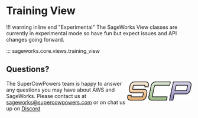 # Training View

!!! warning inline end "Experimental"
    The SageWorks View classes are currently in experimental mode so have fun but expect issues and API changes going forward.
    
::: sageworks.core.views.training_view

## Questions?
<img align="right" src="../../../images/scp.png" width="180">

The SuperCowPowers team is happy to answer any questions you may have about AWS and SageWorks. Please contact us at [sageworks@supercowpowers.com](mailto:sageworks@supercowpowers.com) or on chat us up on [Discord](https://discord.gg/WHAJuz8sw8) 